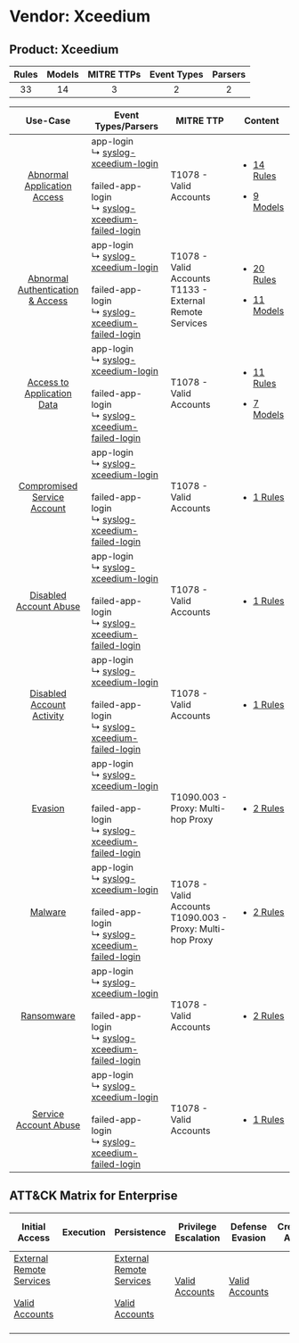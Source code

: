 Vendor: Xceedium
================
Product: Xceedium
-----------------
| Rules | Models | MITRE TTPs | Event Types | Parsers |
|:-----:|:------:|:----------:|:-----------:|:-------:|
|  33   |   14   |     3      |      2      |    2    |

|                                           Use-Case                                           | Event Types/Parsers                                                                                                                                                                                               | MITRE TTP                                                        | Content                                                                                                                         |
|:--------------------------------------------------------------------------------------------:| ----------------------------------------------------------------------------------------------------------------------------------------------------------------------------------------------------------------- | ---------------------------------------------------------------- | ------------------------------------------------------------------------------------------------------------------------------- |
|      [Abnormal Application Access](../../../UseCases/uc_abnormal_application_access.md)      |  app-login<br> ↳ [syslog-xceedium-login](Parsers/parserContent_syslog-xceedium-login.md)<br><br> failed-app-login<br> ↳ [syslog-xceedium-failed-login](Parsers/parserContent_syslog-xceedium-failed-login.md)<br> | T1078 - Valid Accounts<br>                                       | [<ul><li>14 Rules</li></ul><ul><li>9 Models</li></ul>](Rules_Models/r_m_xceedium_xceedium_Abnormal_Application_Access.md)       |
| [Abnormal Authentication & Access](../../../UseCases/uc_abnormal_authentication_&_access.md) |  app-login<br> ↳ [syslog-xceedium-login](Parsers/parserContent_syslog-xceedium-login.md)<br><br> failed-app-login<br> ↳ [syslog-xceedium-failed-login](Parsers/parserContent_syslog-xceedium-failed-login.md)<br> | T1078 - Valid Accounts<br>T1133 - External Remote Services<br>   | [<ul><li>20 Rules</li></ul><ul><li>11 Models</li></ul>](Rules_Models/r_m_xceedium_xceedium_Abnormal_Authentication_&_Access.md) |
|       [Access to Application Data](../../../UseCases/uc_access_to_application_data.md)       |  app-login<br> ↳ [syslog-xceedium-login](Parsers/parserContent_syslog-xceedium-login.md)<br><br> failed-app-login<br> ↳ [syslog-xceedium-failed-login](Parsers/parserContent_syslog-xceedium-failed-login.md)<br> | T1078 - Valid Accounts<br>                                       | [<ul><li>11 Rules</li></ul><ul><li>7 Models</li></ul>](Rules_Models/r_m_xceedium_xceedium_Access_to_Application_Data.md)        |
|      [Compromised Service Account](../../../UseCases/uc_compromised_service_account.md)      |  app-login<br> ↳ [syslog-xceedium-login](Parsers/parserContent_syslog-xceedium-login.md)<br><br> failed-app-login<br> ↳ [syslog-xceedium-failed-login](Parsers/parserContent_syslog-xceedium-failed-login.md)<br> | T1078 - Valid Accounts<br>                                       | [<ul><li>1 Rules</li></ul>](Rules_Models/r_m_xceedium_xceedium_Compromised_Service_Account.md)                                  |
|           [Disabled Account Abuse](../../../UseCases/uc_disabled_account_abuse.md)           |  app-login<br> ↳ [syslog-xceedium-login](Parsers/parserContent_syslog-xceedium-login.md)<br><br> failed-app-login<br> ↳ [syslog-xceedium-failed-login](Parsers/parserContent_syslog-xceedium-failed-login.md)<br> | T1078 - Valid Accounts<br>                                       | [<ul><li>1 Rules</li></ul>](Rules_Models/r_m_xceedium_xceedium_Disabled_Account_Abuse.md)                                       |
|        [Disabled Account Activity](../../../UseCases/uc_disabled_account_activity.md)        |  app-login<br> ↳ [syslog-xceedium-login](Parsers/parserContent_syslog-xceedium-login.md)<br><br> failed-app-login<br> ↳ [syslog-xceedium-failed-login](Parsers/parserContent_syslog-xceedium-failed-login.md)<br> | T1078 - Valid Accounts<br>                                       | [<ul><li>1 Rules</li></ul>](Rules_Models/r_m_xceedium_xceedium_Disabled_Account_Activity.md)                                    |
|                          [Evasion](../../../UseCases/uc_evasion.md)                          |  app-login<br> ↳ [syslog-xceedium-login](Parsers/parserContent_syslog-xceedium-login.md)<br><br> failed-app-login<br> ↳ [syslog-xceedium-failed-login](Parsers/parserContent_syslog-xceedium-failed-login.md)<br> | T1090.003 - Proxy: Multi-hop Proxy<br>                           | [<ul><li>2 Rules</li></ul>](Rules_Models/r_m_xceedium_xceedium_Evasion.md)                                                      |
|                          [Malware](../../../UseCases/uc_malware.md)                          |  app-login<br> ↳ [syslog-xceedium-login](Parsers/parserContent_syslog-xceedium-login.md)<br><br> failed-app-login<br> ↳ [syslog-xceedium-failed-login](Parsers/parserContent_syslog-xceedium-failed-login.md)<br> | T1078 - Valid Accounts<br>T1090.003 - Proxy: Multi-hop Proxy<br> | [<ul><li>2 Rules</li></ul>](Rules_Models/r_m_xceedium_xceedium_Malware.md)                                                      |
|                       [Ransomware](../../../UseCases/uc_ransomware.md)                       |  app-login<br> ↳ [syslog-xceedium-login](Parsers/parserContent_syslog-xceedium-login.md)<br><br> failed-app-login<br> ↳ [syslog-xceedium-failed-login](Parsers/parserContent_syslog-xceedium-failed-login.md)<br> | T1078 - Valid Accounts<br>                                       | [<ul><li>2 Rules</li></ul>](Rules_Models/r_m_xceedium_xceedium_Ransomware.md)                                                   |
|            [Service Account Abuse](../../../UseCases/uc_service_account_abuse.md)            |  app-login<br> ↳ [syslog-xceedium-login](Parsers/parserContent_syslog-xceedium-login.md)<br><br> failed-app-login<br> ↳ [syslog-xceedium-failed-login](Parsers/parserContent_syslog-xceedium-failed-login.md)<br> | T1078 - Valid Accounts<br>                                       | [<ul><li>1 Rules</li></ul>](Rules_Models/r_m_xceedium_xceedium_Service_Account_Abuse.md)                                        |

ATT&CK Matrix for Enterprise
----------------------------
| Initial Access                                                                                                                                   | Execution | Persistence                                                                                                                                      | Privilege Escalation                                                | Defense Evasion                                                     | Credential Access | Discovery | Lateral Movement | Collection | Command and Control                                                                                                                       | Exfiltration | Impact |
| ------------------------------------------------------------------------------------------------------------------------------------------------ | --------- | ------------------------------------------------------------------------------------------------------------------------------------------------ | ------------------------------------------------------------------- | ------------------------------------------------------------------- | ----------------- | --------- | ---------------- | ---------- | ----------------------------------------------------------------------------------------------------------------------------------------- | ------------ | ------ |
| [External Remote Services](https://attack.mitre.org/techniques/T1133)<br><br>[Valid Accounts](https://attack.mitre.org/techniques/T1078)<br><br> |           | [External Remote Services](https://attack.mitre.org/techniques/T1133)<br><br>[Valid Accounts](https://attack.mitre.org/techniques/T1078)<br><br> | [Valid Accounts](https://attack.mitre.org/techniques/T1078)<br><br> | [Valid Accounts](https://attack.mitre.org/techniques/T1078)<br><br> |                   |           |                  |            | [Proxy: Multi-hop Proxy](https://attack.mitre.org/techniques/T1090/003)<br><br>[Proxy](https://attack.mitre.org/techniques/T1090)<br><br> |              |        |